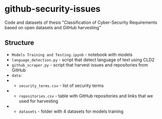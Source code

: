 # github-security-issues
Code and datasets of thesis "Classification of Cyber-Security Requirements based on open  datasets and GitHub harvesting"

## Structure

- `Models Training and Testing.ipynb` - notebook with models
- `language_detection.py` - script that detect language of text using CLD2
- `github_scraper.py` - script that harvest issues and repositories from GitHub
- `data`:
- - `security_terms.csv` - list of security terms
- - `repositories.csv` - table with GitHub repositories and links that we used for harvesting
- - `datasets` - folder with 4 datasets for models training
